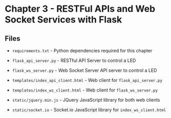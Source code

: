 # Chapter 3 - RESTFul APIs and Web Socket Services with Flask

## Files

* `requirements.txt` - Python dependencies required for this chapter

* `flask_api_server.py` - RESTful API Server to control a LED

* `flask_ws_server.py` - Web Socket Server API server to control a LED

* `templates/index_api_client.html` - Web client for `flask_api_server.py`

* `templates/index_ws_client.html` - Web client for `flask_ws_server.py`

* `static/jquery.min.js` - JQuery JavaScript library for both web clients

* `static/socket.io` - Socket.io JavaScript library for `index_ws_client.html`
